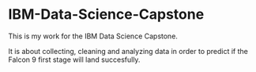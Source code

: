 # IBM-Data-Science-Capstone

This is my work for the IBM Data Science Capstone.

It is about collecting, cleaning and analyzing data in order to predict if the Falcon 9 first stage will land succesfully.
